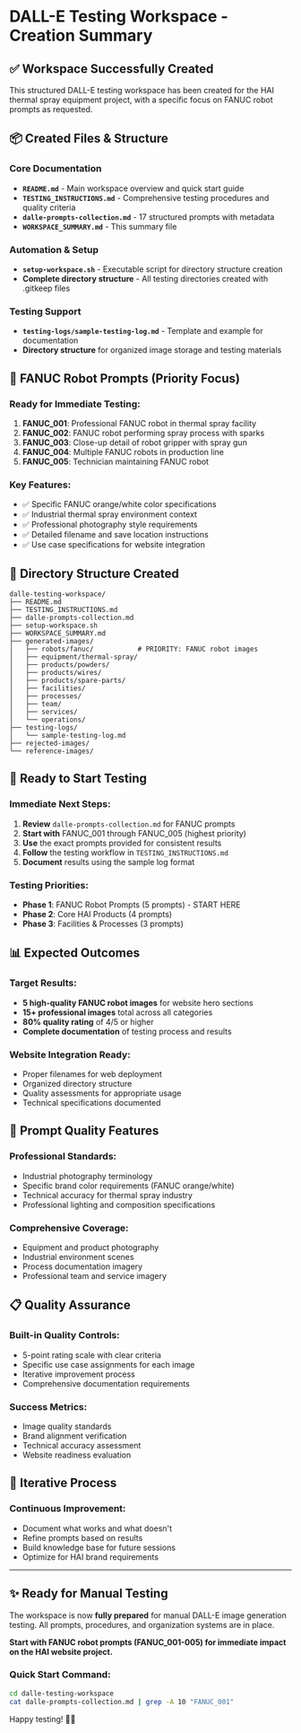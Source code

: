 # DALL-E Testing Workspace - Creation Summary

## ✅ Workspace Successfully Created

This structured DALL-E testing workspace has been created for the HAI thermal spray equipment project, with a specific focus on FANUC robot prompts as requested.

## 📦 Created Files & Structure

### Core Documentation
- **`README.md`** - Main workspace overview and quick start guide
- **`TESTING_INSTRUCTIONS.md`** - Comprehensive testing procedures and quality criteria
- **`dalle-prompts-collection.md`** - 17 structured prompts with metadata
- **`WORKSPACE_SUMMARY.md`** - This summary file

### Automation & Setup
- **`setup-workspace.sh`** - Executable script for directory structure creation
- **Complete directory structure** - All testing directories created with .gitkeep files

### Testing Support
- **`testing-logs/sample-testing-log.md`** - Template and example for documentation
- **Directory structure** for organized image storage and testing materials

## 🎯 FANUC Robot Prompts (Priority Focus)

### Ready for Immediate Testing:
1. **FANUC_001**: Professional FANUC robot in thermal spray facility
2. **FANUC_002**: FANUC robot performing spray process with sparks
3. **FANUC_003**: Close-up detail of robot gripper with spray gun
4. **FANUC_004**: Multiple FANUC robots in production line
5. **FANUC_005**: Technician maintaining FANUC robot

### Key Features:
- ✅ Specific FANUC orange/white color specifications
- ✅ Industrial thermal spray environment context
- ✅ Professional photography style requirements
- ✅ Detailed filename and save location instructions
- ✅ Use case specifications for website integration

## 📁 Directory Structure Created

```
dalle-testing-workspace/
├── README.md
├── TESTING_INSTRUCTIONS.md
├── dalle-prompts-collection.md
├── setup-workspace.sh
├── WORKSPACE_SUMMARY.md
├── generated-images/
│   ├── robots/fanuc/           # PRIORITY: FANUC robot images
│   ├── equipment/thermal-spray/
│   ├── products/powders/
│   ├── products/wires/
│   ├── products/spare-parts/
│   ├── facilities/
│   ├── processes/
│   ├── team/
│   ├── services/
│   └── operations/
├── testing-logs/
│   └── sample-testing-log.md
├── rejected-images/
└── reference-images/
```

## 🚀 Ready to Start Testing

### Immediate Next Steps:
1. **Review** `dalle-prompts-collection.md` for FANUC prompts
2. **Start with** FANUC_001 through FANUC_005 (highest priority)
3. **Use** the exact prompts provided for consistent results
4. **Follow** the testing workflow in `TESTING_INSTRUCTIONS.md`
5. **Document** results using the sample log format

### Testing Priorities:
- **Phase 1**: FANUC Robot Prompts (5 prompts) - START HERE
- **Phase 2**: Core HAI Products (4 prompts)
- **Phase 3**: Facilities & Processes (3 prompts)

## 📊 Expected Outcomes

### Target Results:
- **5 high-quality FANUC robot images** for website hero sections
- **15+ professional images** total across all categories
- **80% quality rating** of 4/5 or higher
- **Complete documentation** of testing process and results

### Website Integration Ready:
- Proper filenames for web deployment
- Organized directory structure
- Quality assessments for appropriate usage
- Technical specifications documented

## 🎨 Prompt Quality Features

### Professional Standards:
- Industrial photography terminology
- Specific brand color requirements (FANUC orange/white)
- Technical accuracy for thermal spray industry
- Professional lighting and composition specifications

### Comprehensive Coverage:
- Equipment and product photography
- Industrial environment scenes
- Process documentation imagery
- Professional team and service imagery

## 📋 Quality Assurance

### Built-in Quality Controls:
- 5-point rating scale with clear criteria
- Specific use case assignments for each image
- Iterative improvement process
- Comprehensive documentation requirements

### Success Metrics:
- Image quality standards
- Brand alignment verification
- Technical accuracy assessment
- Website readiness evaluation

## 🔄 Iterative Process

### Continuous Improvement:
- Document what works and what doesn't
- Refine prompts based on results
- Build knowledge base for future sessions
- Optimize for HAI brand requirements

---

## ✨ Ready for Manual Testing

The workspace is now **fully prepared** for manual DALL-E image generation testing. All prompts, procedures, and organization systems are in place.

**Start with FANUC robot prompts (FANUC_001-005) for immediate impact on the HAI website project.**

### Quick Start Command:
```bash
cd dalle-testing-workspace
cat dalle-prompts-collection.md | grep -A 10 "FANUC_001"
```

Happy testing! 🎨🤖